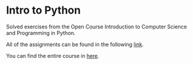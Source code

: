 # Intro to Python

Solved exercises from the Open Course Introduction to Computer Science and Programming in Python.

All of the assignments can be found in the following [link](https://ocw.mit.edu/courses/electrical-engineering-and-computer-science/6-0001-introduction-to-computer-science-and-programming-in-python-fall-2016/assignments/).

You can find the entire course in [here](https://ocw.mit.edu/courses/electrical-engineering-and-computer-science/6-0001-introduction-to-computer-science-and-programming-in-python-fall-2016/index.htm).

